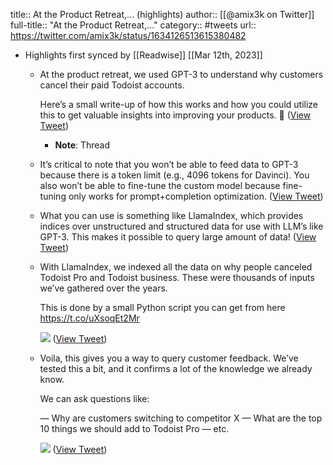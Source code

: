title:: At the Product Retreat,... (highlights)
author:: [[@amix3k on Twitter]]
full-title:: "At the Product Retreat,..."
category:: #tweets
url:: https://twitter.com/amix3k/status/1634126513615380482

- Highlights first synced by [[Readwise]] [[Mar 12th, 2023]]
	- At the product retreat, we used GPT-3 to understand why customers cancel their paid Todoist accounts.
	  
	  Here’s a small write-up of how this works and how you could utilize this to get valuable insights into improving your products. 🤖 ([View Tweet](https://twitter.com/amix3k/status/1634126513615380482))
		- **Note**: Thread
	- It’s critical to note that you won’t be able to feed data to GPT-3 because there is a token limit (e.g., 4096 tokens for Davinci). You also won’t be able to fine-tune the custom model because fine-tuning only works for prompt+completion optimization. ([View Tweet](https://twitter.com/amix3k/status/1634126516941385733))
	- What you can use is something like LlamaIndex, which provides indices over unstructured and structured data for use with LLM’s like GPT-3. This makes it possible to query large amount of data! ([View Tweet](https://twitter.com/amix3k/status/1634126519609049091))
	- With LlamaIndex, we indexed all the data on why people canceled Todoist Pro and Todoist business. These were thousands of inputs we’ve gathered over the years. 
	  
	  This is done by a small Python script you can get from here https://t.co/uXsoqEt2Mr 
	  
	  ![](https://pbs.twimg.com/media/Fq2Vam6WYAQCToT.jpg) ([View Tweet](https://twitter.com/amix3k/status/1634126530413490181))
	- Voila, this gives you a way to query customer feedback. We’ve tested this a bit, and it confirms a lot of the knowledge we already know.
	  
	  We can ask questions like:
	  
	  — Why are customers switching to competitor X
	  — What are the top 10 things we should add to Todoist Pro
	  — etc. 
	  
	  ![](https://pbs.twimg.com/media/Fq2VbHJXgAAfXJ6.jpg) ([View Tweet](https://twitter.com/amix3k/status/1634126538206478336))